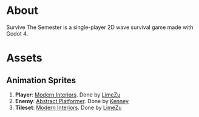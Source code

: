 # About
Survive The Semester is a single-player 2D wave survival game made with Godot 4.

# Assets

## Animation Sprites
1. **Player**: [Modern Interiors](https://limezu.itch.io/moderninteriors). Done by [LimeZu](https://limezu.itch.io/)
2. **Enemy**: [Abstract Platformer](https://www.kenney.nl/assets/abstract-platformer). Done by [Kenney](https://kenney.itch.io/)
3. **Tileset**: [Modern Interiors](https://limezu.itch.io/moderninteriors). Done by [LimeZu](https://limezu.itch.io/)
